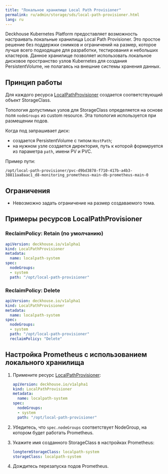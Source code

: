 ```yaml
---
title: "Локальное хранилище Local Path Provisioner"
permalink: ru/admin/storage/sds/local-path-provisioner.html
lang: ru
---
```


Deckhouse Kubernetes Platform предоставляет возможность настраивать локальные хранилища Local Path Provisioner. Это простое решение без поддержки снимков и ограничений на размер, которое лучше всего подходящее для разработки, тестирования и небольших кластеров. Данное хранилище позволяет использовать локальное дисковое пространство узлов Kubernetes для создания PersistentVolume, не полагаясь на внешние системы хранения данных.

## Принцип работы

Для каждого ресурса [LocalPathProvisioner](../../../reference/cr/localpathprovisioner/) создается соответствующий объект StorageClass.

Топология допустимых узлов для StorageClass определяется на основе поля `nodeGroups` из custom resource. Эта топология используется при размещении подов.

Когда под запрашивает диск:
- создается PersistentVolume с типом `HostPath`;
- на нужном узле создается директория, путь к которой формируется из параметра `path`, имени PV и PVC.

Пример пути:

```shell
/opt/local-path-provisioner/pvc-d9bd3878-f710-417b-a4b3-38811aa8aac1_d8-monitoring_prometheus-main-db-prometheus-main-0
```

## Ограничения

- Невозможно задать ограничение на размер создаваемого тома.

## Примеры ресурсов LocalPathProvisioner

### ReclaimPolicy: Retain (по умолчанию)

```yaml
apiVersion: deckhouse.io/v1alpha1
kind: LocalPathProvisioner
metadata:
  name: localpath-system
spec:
  nodeGroups:
  - system
  path: "/opt/local-path-provisioner"
```

### ReclaimPolicy: Delete

```yaml
apiVersion: deckhouse.io/v1alpha1
kind: LocalPathProvisioner
metadata:
  name: localpath-system
spec:
  nodeGroups:
  - system
  path: "/opt/local-path-provisioner"
  reclaimPolicy: "Delete"
```

## Настройка Prometheus с использованием локального хранилища

1. Примените ресурс [LocalPathProvisioner](../../../reference/cr/localpathprovisioner/):

   ```yaml
   apiVersion: deckhouse.io/v1alpha1
   kind: LocalPathProvisioner
   metadata:
     name: localpath-system
   spec:
     nodeGroups:
     - system
     path: "/opt/local-path-provisioner"
   ```

1. Убедитесь, что `spec.nodeGroups` соответствует NodeGroup, на котором будет работать Prometheus.

1. Укажите имя созданного StorageClass в настройках Prometheus:

   ```yaml
   longtermStorageClass: localpath-system
   storageClass: localpath-system
   ```

1. Дождитесь перезапуска подов Prometheus.

